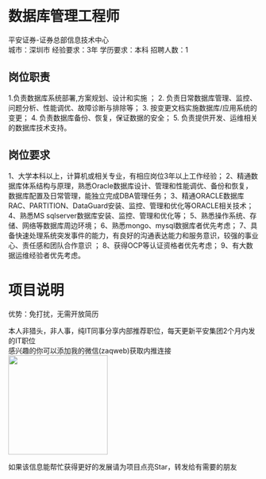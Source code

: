 # 数据库管理工程师
平安证券-证券总部信息技术中心  
城市：深圳市 经验要求：3年 学历要求：本科  招聘人数：1

## 岗位职责
1.负责数据库系统部署,方案规划、设计和实施 ；
 2. 负责日常数据库管理、监控、问题分析、性能调优、故障诊断与排除等；
 3. 按变更文档实施数据库/应用系统的变更；
 4. 负责数据库备份、恢复，保证数据的安全；
 5. 负责提供开发、运维相关的数据库技术支持。

## 岗位要求
1、大学本科以上，计算机或相关专业，有相应岗位3年以上工作经验；
 2、精通数据库体系结构与原理，熟悉Oracle数据库设计、管理和性能调优、备份和恢复，数据库配置及日常管理，能独立完成DBA管理任务；
 3、精通ORACLE数据库RAC、PARTITION、DataGuard安装、监控、管理和优化等ORACLE相关技术；
 4、熟悉MS sqlserver数据库安装、监控、管理和优化等；
 5、熟悉操作系统、存储、网络等数据库周边环境；
 6、熟悉mongo、mysql数据库者优先考虑；
 7、具备快速处理系统突发事件的能力，有良好的沟通表达能力和服务意识，较强的事业心、责任感和团队合作意识 ； 
 8、获得OCP等认证资格者优先考虑；
 9、有大数据运维经验者优先考虑。

# 项目说明

优势：免打扰，无需开放简历

本人非猎头，非人事，纯IT同事分享内部推荐职位，每天更新平安集团2个月内发的IT职位  
感兴趣的你可以添加我的微信(zaqweb)获取内推连接  
<img src="https://github.com/zaqweb/PA-IT-JOBS/blob/master/WechatICode.jpeg"  height="200" width="200">

如果该信息能帮忙获得更好的发展请为项目点亮Star，转发给有需要的朋友




